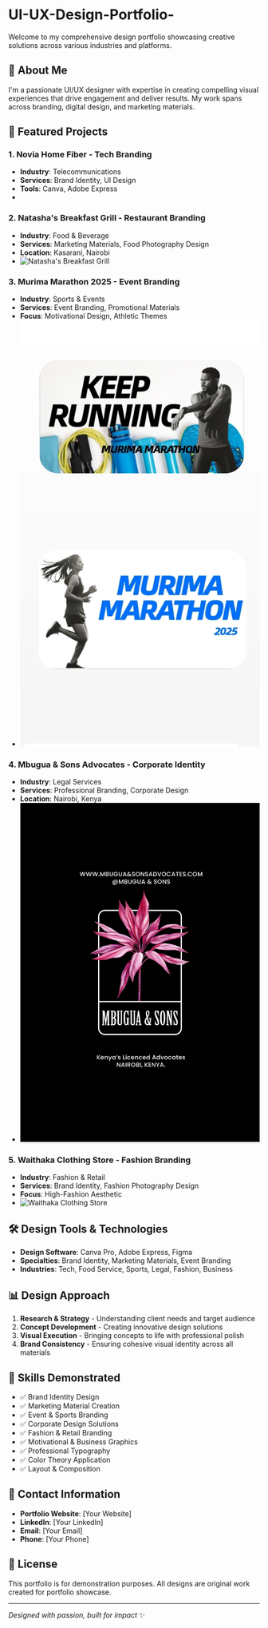 # UI-UX-Design-Portfolio-
Welcome to my comprehensive design portfolio showcasing creative solutions across various industries and platforms.

## 👋 About Me

I'm a passionate UI/UX designer with expertise in creating compelling visual experiences that drive engagement and deliver results. My work spans across branding, digital design, and marketing materials.

## 🚀 Featured Projects

### 1. Novia Home Fiber - Tech Branding
- **Industry**: Telecommunications
- **Services**: Brand Identity, UI Design
- **Tools**: Canva, Adobe Express
- 

### 2. Natasha's Breakfast Grill - Restaurant Branding
- **Industry**: Food & Beverage
- **Services**: Marketing Materials, Food Photography Design
- **Location**: Kasarani, Nairobi
- ![Natasha's Breakfast Grill](MARKETING%20CAMPAIGN.png)

### 3. Murima Marathon 2025 - Event Branding
- **Industry**: Sports & Events
- **Services**: Event Branding, Promotional Materials
- **Focus**: Motivational Design, Athletic Themes
- ![Murima Marathon 2025](MURIMA%20Marathon%202025.webp)

### 4. Mbugua & Sons Advocates - Corporate Identity
- **Industry**: Legal Services
- **Services**: Professional Branding, Corporate Design
- **Location**: Nairobi, Kenya
- ![Mbugua & Sons Advocates](MBUGUA%20%26%20SONS%20ADVOCATES%20Legal%20Services.png)

### 5. Waithaka Clothing Store - Fashion Branding
- **Industry**: Fashion & Retail
- **Services**: Brand Identity, Fashion Photography Design
- **Focus**: High-Fashion Aesthetic
- ![Waithaka Clothing Store](WAITHAKA%20CLOTHING%20STORE%20Fashion%20Focus.png)

## 🛠️ Design Tools & Technologies

- **Design Software**: Canva Pro, Adobe Express, Figma
- **Specialties**: Brand Identity, Marketing Materials, Event Branding
- **Industries**: Tech, Food Service, Sports, Legal, Fashion, Business

## 📊 Design Approach

1. **Research & Strategy** - Understanding client needs and target audience
2. **Concept Development** - Creating innovative design solutions
3. **Visual Execution** - Bringing concepts to life with professional polish
4. **Brand Consistency** - Ensuring cohesive visual identity across all materials

## 🎯 Skills Demonstrated

- ✅ Brand Identity Design
- ✅ Marketing Material Creation
- ✅ Event & Sports Branding
- ✅ Corporate Design Solutions
- ✅ Fashion & Retail Branding
- ✅ Motivational & Business Graphics
- ✅ Professional Typography
- ✅ Color Theory Application
- ✅ Layout & Composition

## 📱 Contact Information

- **Portfolio Website**: [Your Website]
- **LinkedIn**: [Your LinkedIn]
- **Email**: [Your Email]
- **Phone**: [Your Phone]

## 📄 License

This portfolio is for demonstration purposes. All designs are original work created for portfolio showcase.

---

*Designed with passion, built for impact* ✨
